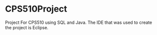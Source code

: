 # CPS510Project

Project For CPS510 using SQL and Java.
The IDE that was used to create the project is Eclipse.

